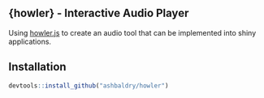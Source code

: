 ## {howler} - Interactive Audio Player

Using [howler.js](https://github.com/goldfire/howler.js) to create an audio tool that can be implemented into shiny applications.

## Installation

```r
devtools::install_github("ashbaldry/howler")
```
